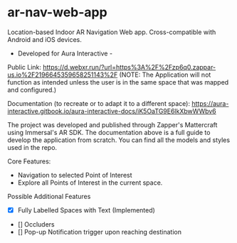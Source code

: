 # ar-nav-web-app
Location-based Indoor AR Navigation Web app. Cross-compatible with Android and iOS devices.
 
- Developed for Aura Interactive - 

Public Link: https://d.webxr.run/?url=https%3A%2F%2Fzp6q0.zappar-us.io%2F2196645359658251143%2F
(NOTE: The Application will not function as intended unless the user is in the same space that was mapped and configured.)

Documentation (to recreate or to adapt it to a different space): https://aura-interactive.gitbook.io/aura-interactive-docs/iK5OaTG9E6lkXbwWWbv6

The project was developed and published through Zapper's Mattercraft using Immersal's AR SDK. The documentation above is a full guide to develop the application from scratch. You can find all the models and styles used in the repo.

Core Features: 
- Navigation to selected Point of Interest
- Explore all Points of Interest in the current space.

Possible Additional Features
- [x] Fully Labelled Spaces with Text (Implemented)
- [] Occluders
- [] Pop-up Notification trigger upon reaching destination
 
